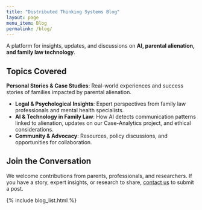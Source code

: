 ```yaml
---
title: "Distributed Thinking Systems Blog"
layout: page
menu_item: Blog
permalink: /blog/
---
```


A platform for insights, updates, and discussions on **AI, parental alienation, and family law technology**.

## Topics Covered
 **Personal Stories & Case Studies**: Real-world experiences and success stories of families impacted by parental alienation.
- **Legal & Psychological Insights**: Expert perspectives from family law professionals and mental health specialists.
- **AI & Technology in Family Law**: How AI detects communication patterns linked to alienation, updates on our Case-Analytics project, and ethical considerations.
- **Community & Advocacy**: Resources, policy discussions, and opportunities for collaboration.

## Join the Conversation
We welcome contributions from parents, professionals, and researchers. If you have a story, expert insights, or research to share, [contact us](/contact) to submit a post.

{% include blog_list.html %}